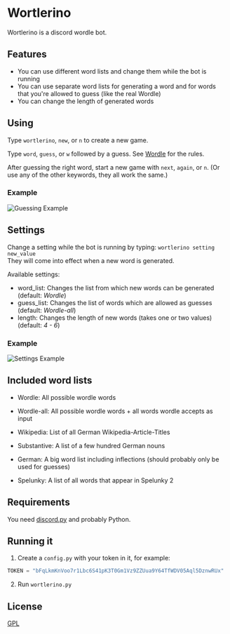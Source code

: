 # Wortlerino

Wortlerino is a discord wordle bot.

## Features

- You can use different word lists and change them while the bot is running
- You can use separate word lists for generating a word and for words that you're allowed to guess (like the real Wordle)
- You can change the length of generated words

## Using

Type `wortlerino`, `new`, or `n` to create a new game.

Type `word`, `guess`, or `w` followed by a guess. See [Wordle](https://www.powerlanguage.co.uk/wordle/) for the rules.

After guessing the right word, start a new game with `next`, `again`, or `n`. (Or use any of the other keywords, they all work the same.)

### Example

![Guessing Example](https://user-images.githubusercontent.com/29143981/152344303-a73410b3-ec3f-49cb-835e-8fb2d9ef36e6.png)

## Settings

Change a setting while the bot is running by typing: `wortlerino setting new_value`  
They will come into effect when a new word is generated.

Available settings:
- word_list: Changes the list from which new words can be generated (default: _Wordle_)
- guess_list: Changes the list of words which are allowed as guesses (default: _Wordle-all_)
- length: Changes the length of new words (takes one or two values) (default: _4 - 6_)

### Example

![Settings Example](https://user-images.githubusercontent.com/29143981/152345004-eeb0ed81-995a-4e29-a5eb-26127c142d7a.png)

## Included word lists

- Wordle: All possible wordle words

- Wordle-all: All possible wordle words + all words wordle accepts as input

- Wikipedia: List of all German Wikipedia-Article-Titles

- Substantive: A list of a few hundred German nouns

- German: A big word list including inflections (should probably only be used for guesses)

- Spelunky: A list of all words that appear in Spelunky 2

## Requirements

You need [discord.py](https://pypi.org/project/discord.py/) and probably Python.

## Running it

1. Create a `config.py` with your token in it, for example:
```python
TOKEN = "bFqLkmKnVoo7r1Lbc6S41pK3T0Gm1Vz9ZZUua9Y64TfWDV05Aql5DznwRUx"
```

2. Run `wortlerino.py`

## License
[GPL](https://choosealicense.com/licenses/gpl-3.0/)